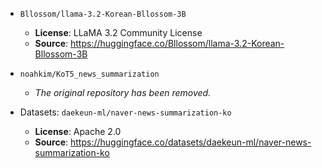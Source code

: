 - `Bllossom/llama‑3.2‑Korean‑Bllossom‑3B`
	- **License**: LLaMA 3.2 Community License
	- **Source**: https://huggingface.co/Bllossom/llama-3.2-Korean-Bllossom-3B

- `noahkim/KoT5_news_summarization`
	- *The original repository has been removed.*

- Datasets: `daekeun‑ml/naver‑news‑summarization‑ko`
	- **License**: Apache 2.0
	- **Source**: https://huggingface.co/datasets/daekeun-ml/naver-news-summarization-ko